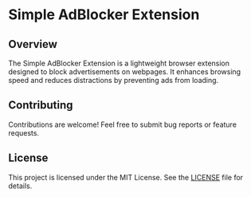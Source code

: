 # Simple AdBlocker Extension

## Overview

The Simple AdBlocker Extension is a lightweight browser extension designed to block advertisements on webpages. It enhances browsing speed and reduces distractions by preventing ads from loading.

## Contributing

Contributions are welcome! Feel free to submit bug reports or feature requests.

## License

This project is licensed under the MIT License. See the [LICENSE](LICENSE) file for details.
